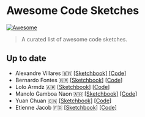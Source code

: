 # Awesome Code Sketches

[![Awesome](https://cdn.rawgit.com/sindresorhus/awesome/d7305f38d29fed78fa85652e3a63e154dd8e8829/media/badge.svg)](https://github.com/sindresorhus/awesome)

> A curated list of awesome code sketches.

## Up to date

- Alexandre Villares  🇧🇷 [[Sketchbook]](https://abav.lugaralgum.com/sketch-a-day/) [[Code]](https://github.com/villares/sketch-a-day)
- Bernardo Fontes 🇧🇷 [[Sketchbook]](https://berinhard.github.io/sketches/) [[Code]](https://github.com/berinhard/sketches/)
- Lolo Armdz 🇦🇷 [[Sketchbook]](https://www.behance.net/armdz) [[Code]](https://github.com/armdz/ProcessingSketchs)
- Manolo Gamboa Naon 🇦🇷 [[Sketchbook]](https://www.behance.net/manoloide) [[Code]](https://github.com/manoloide/AllSketchs)
- Yuan Chuan 🇨🇳 [[Sketchbook]](https://codepen.io/yuanchuan/) [[Code]](https://codepen.io/yuanchuan/)
- Etienne Jacob 🇫🇷 [[Sketchbook]](https://necessary-disorder.tumblr.com/) [[Code]]( https://gist.github.com/Bleuje)
